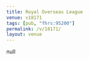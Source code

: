 ```yaml
---
title: Royal Overseas League
venue: v18171
tags: [pub, "fhrs:95200"]
permalink: /v/18171/
layout: venue
---
```

null